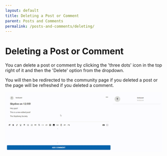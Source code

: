 ```yaml
---
layout: default
title: Deleting a Post or Comment
parent: Posts and Comments
permalink: /posts-and-comments/deleting/
---
```


# Deleting a Post or Comment

You can delete a post or comment by clicking the 'three dots' icon in the top right of it and then the 'Delete' option from the dropdown. 

You will then be redirected to the community page if you deleted a post or the page will be refreshed if you deleted a comment.

![Deleting a Post or Comment](../../gifs/deleting-post.gif)
